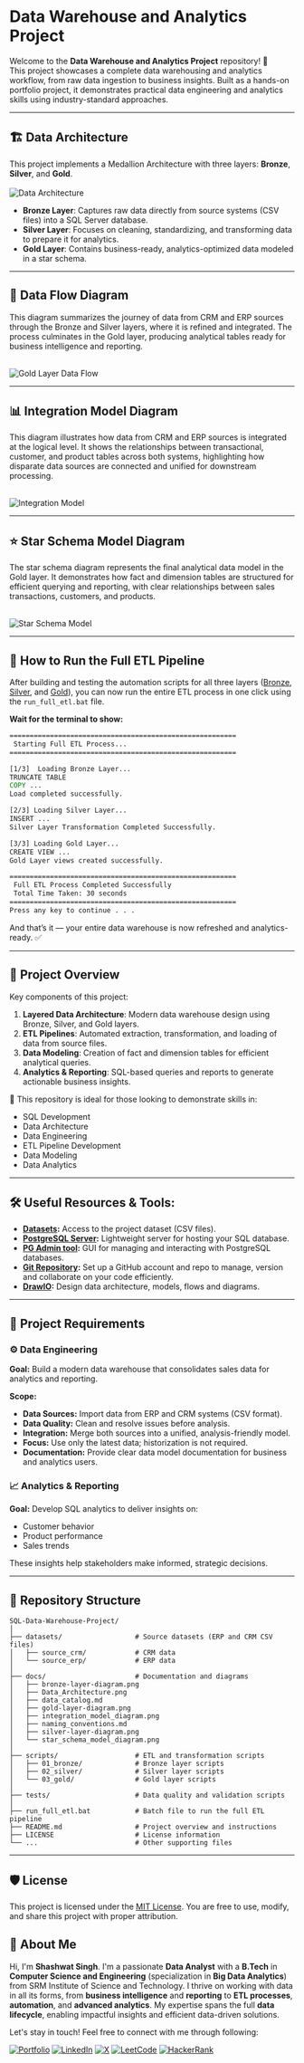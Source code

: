 
# Data Warehouse and Analytics Project

Welcome to the **Data Warehouse and Analytics Project** repository! 🚀  
This project showcases a complete data warehousing and analytics workflow, from raw data ingestion to business insights. Built as a hands-on portfolio project, it demonstrates practical data engineering and analytics skills using industry-standard approaches.

---
## 🏗️ Data Architecture

This project implements a Medallion Architecture with three layers: **Bronze**, **Silver**, and **Gold**.<br><br>
![Data Architecture](docs/Data_Architecture.png)

- **Bronze Layer**: Captures raw data directly from source systems (CSV files) into a SQL Server database.
- **Silver Layer**: Focuses on cleaning, standardizing, and transforming data to prepare it for analytics.
- **Gold Layer**: Contains business-ready, analytics-optimized data modeled in a star schema.

---

## 🔄 Data Flow Diagram

This diagram summarizes the journey of data from CRM and ERP sources through the Bronze and Silver layers, where it is refined and integrated. The process culminates in the Gold layer, producing analytical tables ready for business intelligence and reporting.<br><br>

![Gold Layer Data Flow](docs/gold-layer-diagram.png)

---

## 📊 Integration Model Diagram

This diagram illustrates how data from CRM and ERP sources is integrated at the logical level. It shows the relationships between transactional, customer, and product tables across both systems, highlighting how disparate data sources are connected and unified for downstream processing.<br><br>

![Integration Model](docs/integration_model_diagram.png)

---

## ⭐ Star Schema Model Diagram

The star schema diagram represents the final analytical data model in the Gold layer. It demonstrates how fact and dimension tables are structured for efficient querying and reporting, with clear relationships between sales transactions, customers, and products.<br><br>

![Star Schema Model](docs/star_schema_model_diagram.png)

---

## 🚀 How to Run the Full ETL Pipeline

After building and testing the automation scripts for all three layers ([Bronze](./scripts/01_bronze/), [Silver](./scripts/02_silver/), and [Gold](./scripts/03_gold/)), you can now run the entire ETL process in one click using the `run_full_etl.bat` file.

**Wait for the terminal to show:**

```bat
========================================================
 Starting Full ETL Process...
========================================================

[1/3]  Loading Bronze Layer...
TRUNCATE TABLE
COPY ...
Load completed successfully.

[2/3] Loading Silver Layer...
INSERT ...
Silver Layer Transformation Completed Successfully.

[3/3] Loading Gold Layer...
CREATE VIEW ...
Gold Layer views created successfully.

========================================================
 Full ETL Process Completed Successfully
 Total Time Taken: 30 seconds
========================================================
Press any key to continue . . .
```
And that’s it — your entire data warehouse is now refreshed and analytics-ready. ✅

---

## 📖 Project Overview

Key components of this project:

1. **Layered Data Architecture**: Modern data warehouse design using Bronze, Silver, and Gold layers.
2. **ETL Pipelines**: Automated extraction, transformation, and loading of data from source files.
3. **Data Modeling**: Creation of fact and dimension tables for efficient analytical queries.
4. **Analytics & Reporting**: SQL-based queries and reports to generate actionable business insights.

🎯 This repository is ideal for those looking to demonstrate skills in:
- SQL Development
- Data Architecture
- Data Engineering  
- ETL Pipeline Development  
- Data Modeling  
- Data Analytics  

---

## 🛠️ Useful Resources & Tools:

- **[Datasets](./datasets/):** Access to the project dataset (CSV files).
- **[PostgreSQL Server](https://www.postgresql.org/download/):** Lightweight server for hosting your SQL database.
- **[PG Admin tool](https://www.pgadmin.org/download/):** GUI for managing and interacting with PostgreSQL databases.
- **[Git Repository](https://github.com/):** Set up a GitHub account and repo to manage, version and collaborate on your code efficiently.
- **[DrawIO](https://www.drawio.com/):** Design data architecture, models, flows and diagrams.

---


## 🚦 Project Requirements

### ⚙️ Data Engineering

**Goal:**
Build a modern data warehouse that consolidates sales data for analytics and reporting.

**Scope:**
- **Data Sources:** Import data from ERP and CRM systems (CSV format).
- **Data Quality:** Clean and resolve issues before analysis.
- **Integration:** Merge both sources into a unified, analysis-friendly model.
- **Focus:** Use only the latest data; historization is not required.
- **Documentation:** Provide clear data model documentation for business and analytics users.


### 📈 Analytics & Reporting

**Goal:**
Develop SQL analytics to deliver insights on:
- Customer behavior
- Product performance
- Sales trends

These insights help stakeholders make informed, strategic decisions.

---

## 📂 Repository Structure

```
SQL-Data-Warehouse-Project/
│
├── datasets/                  # Source datasets (ERP and CRM CSV files)
│   ├── source_crm/            # CRM data
│   └── source_erp/            # ERP data
│
├── docs/                      # Documentation and diagrams
│   ├── bronze-layer-diagram.png
│   ├── Data_Architecture.png
│   ├── data_catalog.md
│   ├── gold-layer-diagram.png
│   ├── integration_model_diagram.png
│   ├── naming_conventions.md
│   ├── silver-layer-diagram.png
│   └── star_schema_model_diagram.png
│
├── scripts/                   # ETL and transformation scripts
│   ├── 01_bronze/             # Bronze layer scripts
│   ├── 02_silver/             # Silver layer scripts
│   └── 03_gold/               # Gold layer scripts
│
├── tests/                     # Data quality and validation scripts
│
├── run_full_etl.bat           # Batch file to run the full ETL pipeline
├── README.md                  # Project overview and instructions
├── LICENSE                    # License information
└── ...                        # Other supporting files
```
---

## 🛡️ License

This project is licensed under the [MIT License](LICENSE). You are free to use, modify, and share this project with proper attribution.

## 👤 About Me

Hi, I'm **Shashwat Singh**. I'm a passionate **Data Analyst** with a **B.Tech** in **Computer Science and Engineering** (specialization in **Big Data Analytics**) from SRM Institute of Science and Technology. I thrive on working with data in all its forms, from **business intelligence** and **reporting** to **ETL processes**, **automation**, and **advanced analytics**. My expertise spans the full **data lifecycle**, enabling impactful insights and efficient data-driven solutions.

Let's stay in touch! Feel free to connect with me through following:

[![ Portfolio](https://img.shields.io/badge/-Portfolio-800000?style=for-the-badge&logo=globe&logoColor=white)](https://www.shashwatanalyst.online/)
[![LinkedIn](https://img.shields.io/badge/LinkedIn-0077B5?style=for-the-badge&logo=linkedin&logoColor=white)](https://www.linkedin.com/in/shashwat-singh-bb2730357/)
[![X](https://img.shields.io/badge/X-000000?style=for-the-badge&logo=x&logoColor=white)](https://x.com/ShashwatSi48402)
[![LeetCode](https://img.shields.io/badge/LeetCode-FFA116?style=for-the-badge&logo=LeetCode&logoColor=black)](https://leetcode.com/u/fclDlbfku9/)
[![HackerRank](https://img.shields.io/badge/Hackerrank-2EC866?style=for-the-badge&logo=HackerRank&logoColor=white)](https://www.hackerrank.com/profile/shashwat98k)




